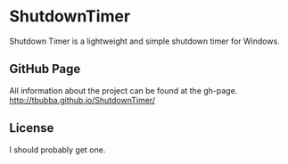ShutdownTimer
============
Shutdown Timer is a lightweight and simple shutdown timer for Windows.

GitHub Page
--------
All information about the project can be found at the gh-page.
http://tbubba.github.io/ShutdownTimer/


License
-------
I should probably get one.
